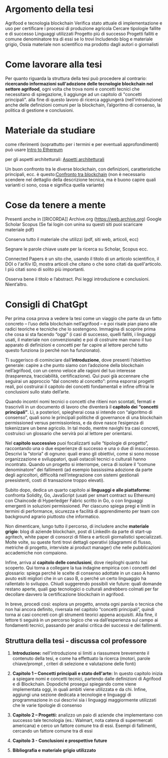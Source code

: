 # Argomento della tesi

Agrifood e tecnologia blockchain
Verifica stato attuale di implementazione e uso per certificare i processi di produzione agricola
Cercare tipologie fallite e di successo
Linguaggi utilizzati
Progetto più di successo
Progetti falliti e comune denominatore tra di essi se lo trovi
Includendo blog e materiale grigio, Ossia materiale non scientifico ma prodotto dagli autori o giornalisti

# Come lavorare alla tesi

Per quanto riguarda la struttura della tesi può procedere al contrario: **ricercando informazioni sull'adozione delle tecnologie blockchain nel settore agrifood**, ogni volta che trova nomi e concetti tecnici che necessitano di spiegazione, li aggiunge ad un capitolo di "concetti principali". alla fine di questo lavoro di ricerca aggiungerà (nell'introduzione) anche delle definizioni comuni per la blockchain, l’algoritmo di consenso, la politica di gestione e conclusioni.

# Materiale da studiare

come riferimenti (soprattutto per i termini e per eventuali approfondimenti) può usare
[Intro to Ethereum](https://ethereum.org/en/developers/docs/intro-to-ethereum "https://ethereum.org/en/developers/docs/intro-to-ethereum")

per gli aspetti architetturali:
[Aspetti architetturali](https://web.archive.org/web/20240901090042/https://blog.ipfs.tech/dapps-ipfs/#primer-on-web-app-architectures-spas-mpa-pwa-and-dapps "https://web.archive.org/web/20240901090042/https://blog.ipfs.tech/dapps-ipfs/#primer-on-web-app-architectures-spas-mpa-pwa-and-dapps")

Un buon confronto tra le diverse blockchain, con definizioni, caratteristiche principali, ecc. è questo:[Confronto tra blockchain](https://doi.org/10.1016/j.cosrev.2023.100575 "https://doi.org/10.1016/j.cosrev.2023.100575") (non è necessario scendere nel dettaglio della descrizione tecnica, ma è buono capire quali varianti ci sono, cosa e significa quella variante)

# Cose da tenere a mente

Presenti anche in [[RICORDA]]
Archive.org (https://web.archive.org)
Google Scholar
Scopus
(Se fai login con unina su questi siti puoi scaricare materiale pdf)

Conserva tutto il materiale che utilizzi (pdf, siti web, articoli, ecc)

Segnare le parole chiave usate per la ricerca su Scholar, Scopus ecc.

Connected Papers è un sito che, usando il titolo di un articolo scientifico, il DOI o l'arXiv ID, mostra articoli che citano o che sono citati da quell'articolo. I più citati sono di solito più importanti.

Osserva bene il titolo e l’abstract. Poi leggi introduzione e conclusioni. Nient’altro.

# Consigli di ChatGpt

Per prima cosa prova a vedere la tesi come un viaggio che parte da un fatto concreto – l’uso della blockchain nell’agrifood – e poi risale pian piano alle radici teoriche e tecniche che lo sostengono. Immagina di scoprire prima che cosa si sta facendo “oggi” (i casi di successo, quelli falliti, i linguaggi usati, il materiale non convenzionale) e poi di costruire man mano il tuo apparato di definizioni e concetti per far capire al lettore perché tutto questo funziona (o perché non ha funzionato).

Ti suggerisco di cominciare dall’**introduzione**, dove presenti l’obiettivo generale: capire a che punto siamo con l’adozione della blockchain nell’agrifood, con un cenno veloce alle ragioni del tuo interesse (trasparenza, tracciabilità, certificazione). Qui puoi già accennare che seguirai un approccio “dal concreto al concetto”: prima esporrai progetti reali, poi costruirai il capitolo dei concetti fondamentali e infine offrirai le conclusioni sullo stato dell’arte.

Quando incontri nomi tecnici o concetti che ritieni non scontati, fermati e trascrivili in un documento di lavoro che diventerà il **capitolo dei “concetti principali”**. Lì, a posteriori, spiegherai cosa si intende con “algoritmo di consenso”, quali sono le principali politiche di governance di una blockchain permissioned versus permissionless, e da dove nasce l’esigenza di tokenizzare un bene agricolo. In tal modo, mentre navighi tra casi concreti, costruisci un glossario che servirà poi al lettore per orientarsi.

Nel **capitolo successivo** puoi focalizzarti sulle “tipologie di progetto”, raccontando una o due esperienze di successo e una o due di insuccesso. Descrivi la “storia” di ognuno: quali erano gli obiettivi, come si sono mosse organizzazione e sviluppatori, quali ostacoli tecnici o culturali hanno incontrato. Quando un progetto si interrompe, cerca di isolare il “comune denominatore” dei fallimenti (ad esempio bassissima adozione da parte degli agricoltori, difficoltà nell’integrazione con sistemi gestionali preesistenti, costi di transazione troppo elevati).

Subito dopo, dedica un quarto capitolo ai **linguaggi e alle piattaforme**: confronta Solidity, Go, JavaScript (usati per smart contract su Ethereum) con Chaincode di Hyperledger Fabric scritto in Go, o con linguaggi emergenti in soluzioni permissioned. Per ciascuno spiega pregi e limiti in termini di performance, sicurezza e facilità di apprendimento per team con background agrario piuttosto che informatico.

Non dimenticare, lungo tutto il percorso, di includere anche **materiale grigio**: blog di aziende blockchain, post di LinkedIn da parte di start-up agritech, white paper di consorzi di filiera e articoli giornalistici specializzati. Molte volte, su queste fonti trovi dettagli operativi (diagrammi di flusso, metriche di progetto, interviste ai product manager) che nelle pubblicazioni accademiche non compaiono.

Infine, arriva al **capitolo delle conclusioni**, dove riepiloghi quanto hai scoperto. Qui torna a collegare la tua indagine empirica con i concetti del glossario: spiega perché le scelte di consenso adottate in un caso A hanno avuto esiti migliori che in un caso B, o perché un certo linguaggio ha rallentato lo sviluppo. Chiudi suggerendo possibili vie future: quali domande restano aperte, quali gap tecnologici o culturali andrebbero colmati per far decollare davvero la certificazione blockchain in agrifood.

In breve, procedi così: esplora un progetto, annota ogni parola o tecnica che non hai ancora definito, riversala nel capitolo “concetti principali”, quindi torna ai casi concreti con gli strumenti teorici appena acquisiti. Alla fine, il lettore ti seguirà in un percorso logico che va dall’esperienza sul campo ai fondamenti tecnici, passando per analisi critica dei successi e dei fallimenti.

## Struttura della tesi - discussa col professore

1. **Introduzione:** nell'introduzione si limiti a riassumere brevemente il contenuto della tesi, e come ha effettuato la ricerca (motori, parole chiave/prompt , criteri di selezione e valutazione delle fonti)
    
2. **Capitolo 1 – Concetti principali e stato dell'arte:** In questo capitolo inizia a spiegare nomi e concetti tecnici, partendo dalle definizioni di Agrifood e di Blockchain.
   Dopodiché prosegui spiegando come viene implementata oggi, in quali ambiti viene utilizzata e da chi.
   Infine, aggiungi una sezione dedicata a tecnologie e linguaggi di programmazione in cui descrivi sia i linguaggi maggiormente utilizzati che le varie tipologie di consenso
    
3. **Capitolo 2 – Progetti:** analizzo un paio di aziende che implementano con successo tale tecnologia (es.: Walmart, nota catena di supermercati americana) e cerco un fattore comune tra di essi. Esempi di fallimenti, cercando un fattore comune tra di essi
    
4. **Capitolo 3 - Conclusioni  e prospettive future**
   
5. **Bibliografia e materiale grigio utilizzato** 
